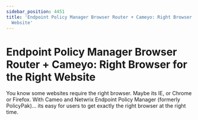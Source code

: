 ```yaml
---
sidebar_position: 4451
title: 'Endpoint Policy Manager Browser Router + Cameyo: Right Browser for the Right
  Website'
---
```


# Endpoint Policy Manager Browser Router + Cameyo: Right Browser for the Right Website

You know some websites require the right browser. Maybe its IE, or Chrome or Firefox. With Cameo and Netwrix Endpoint Policy Manager (formerly PolicyPak)... its easy for users to get exactly the right browser at the right time.